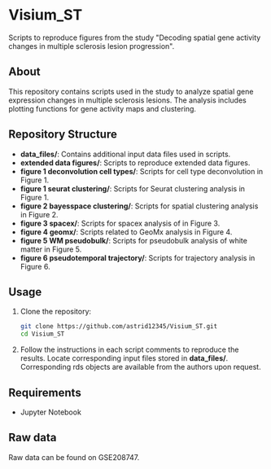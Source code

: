 # Visium_ST

Scripts to reproduce figures from the study "Decoding spatial gene activity changes in multiple sclerosis lesion progression".

## About

This repository contains scripts used in the study to analyze spatial gene expression changes in multiple sclerosis lesions. The analysis includes plotting functions for gene activity maps and clustering.

## Repository Structure

- **data_files/**: Contains additional input data files used in scripts.
- **extended data figures/**: Scripts to reproduce extended data figures.
- **figure 1 deconvolution cell types/**: Scripts for cell type deconvolution in Figure 1.
- **figure 1 seurat clustering/**: Scripts for Seurat clustering analysis in Figure 1.
- **figure 2 bayesspace clustering/**: Scripts for spatial clustering analysis in Figure 2.
- **figure 3 spacex/**: Scripts for spacex analysis of in Figure 3.
- **figure 4 geomx/**: Scripts related to GeoMx analysis in Figure 4.
- **figure 5 WM pseudobulk/**: Scripts for pseudobulk analysis of white matter in Figure 5.
- **figure 6 pseudotemporal trajectory/**: Scripts for trajectory analysis in Figure 6.

## Usage

1. Clone the repository:
   ```sh
   git clone https://github.com/astrid12345/Visium_ST.git
   cd Visium_ST
   
2. Follow the instructions in each script comments to reproduce the results. Locate corresponding input files stored in **data_files/**. Corresponding rds objects are available from the authors upon request.

## Requirements
- Jupyter Notebook

## Raw data

Raw data can be found on GSE208747. 
